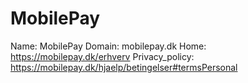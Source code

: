 
# MobilePay

Name: MobilePay
Domain: mobilepay.dk
Home: https://mobilepay.dk/erhverv
Privacy_policy: https://mobilepay.dk/hjaelp/betingelser#termsPersonal
